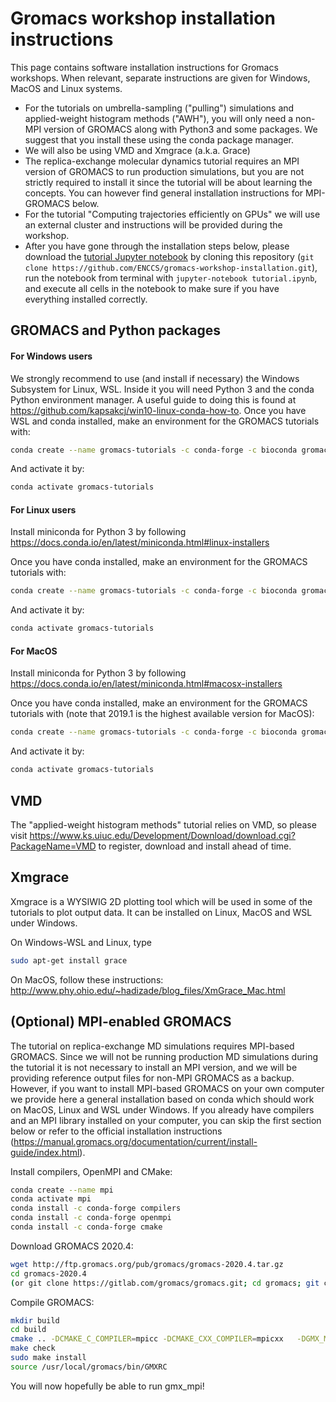 # Gromacs workshop installation instructions

This page contains software installation instructions for Gromacs workshops. When relevant, separate instructions are given for Windows, MacOS and Linux systems.

- For the tutorials on umbrella-sampling ("pulling") simulations and applied-weight histogram methods ("AWH"), you will only need a non-MPI version of GROMACS along with Python3 and some packages. We suggest that you install these using the conda package manager. 
- We will also be using VMD and Xmgrace (a.k.a. Grace)
- The replica-exchange molecular dynamics tutorial requires an MPI version of GROMACS to run production simulations, but you are not strictly required to install it since the tutorial will be about learning the concepts. You can however find general installation instructions for MPI-GROMACS below. 
- For the tutorial "Computing trajectories efficiently on GPUs" we will use an external cluster and instructions will be provided during the workshop.
- After you have gone through the installation steps below, please download the [tutorial Jupyter notebook](tutorial.ipynb) by cloning this repository (`git clone https://github.com/ENCCS/gromacs-workshop-installation.git`), run the notebook from terminal with `jupyter-notebook tutorial.ipynb`, and execute all cells in the notebook to make sure if you have everything installed correctly.


## GROMACS and Python packages

#### For Windows users

We strongly recommend to use (and install if necessary) the Windows Subsystem for Linux, WSL. Inside it you will need Python 3 and the conda Python environment manager. A useful guide to doing this is found at https://github.com/kapsakcj/win10-linux-conda-how-to. Once you have WSL and conda installed, make an environment for the GROMACS tutorials with:

```bash
conda create --name gromacs-tutorials -c conda-forge -c bioconda gromacs=2020.4 matplotlib nglview notebook numpy requests pandas seaborn
```

And activate it by:

```bash
conda activate gromacs-tutorials
```

#### For Linux users

Install miniconda for Python 3 by following 
https://docs.conda.io/en/latest/miniconda.html#linux-installers 

Once you have conda installed, make an environment for the GROMACS tutorials with:

```bash
conda create --name gromacs-tutorials -c conda-forge -c bioconda gromacs=2020.4 matplotlib nglview notebook numpy requests pandas seaborn
```

And activate it by:

```bash
conda activate gromacs-tutorials
```

#### For MacOS

Install miniconda for Python 3 by following https://docs.conda.io/en/latest/miniconda.html#macosx-installers 

Once you have conda installed, make an environment for the GROMACS tutorials with (note that 2019.1 is the highest available version for MacOS):

```bash
conda create --name gromacs-tutorials -c conda-forge -c bioconda gromacs=2019.1 matplotlib nglview notebook numpy requests pandas seaborn
```

And activate it by:

```bash
conda activate gromacs-tutorials
```

## VMD

The "applied-weight histogram methods" tutorial relies on VMD, so please visit
https://www.ks.uiuc.edu/Development/Download/download.cgi?PackageName=VMD to register, download and install ahead of time.

## Xmgrace

Xmgrace is a WYSIWIG 2D plotting tool which will be used in some of the tutorials to plot output data. It can be installed on Linux, MacOS and WSL under Windows.

On Windows-WSL and Linux, type 

```bash
sudo apt-get install grace
```

On MacOS, follow these instructions: http://www.phy.ohio.edu/~hadizade/blog_files/XmGrace_Mac.html

## (Optional) MPI-enabled GROMACS

The tutorial on replica-exchange MD simulations requires MPI-based GROMACS. Since we will not be running production MD simulations during the tutorial it is not necessary to install an MPI version, and we will be providing reference output files for non-MPI GROMACS as a backup. 
However, if you want to install MPI-based GROMACS on your own computer we provide here a general installation based on conda which should work on MacOS, Linux and WSL under Windows. If you already have compilers and an MPI library installed on your computer, you can skip the first section below or refer to the official installation instructions (https://manual.gromacs.org/documentation/current/install-guide/index.html). 

Install compilers, OpenMPI and CMake:

```bash
conda create --name mpi
conda activate mpi
conda install -c conda-forge compilers
conda install -c conda-forge openmpi
conda install -c conda-forge cmake
```

Download GROMACS 2020.4:

```bash
wget http://ftp.gromacs.org/pub/gromacs/gromacs-2020.4.tar.gz 
cd gromacs-2020.4
(or git clone https://gitlab.com/gromacs/gromacs.git; cd gromacs; git checkout v2020.4)
```

Compile GROMACS:

```bash
mkdir build
cd build
cmake .. -DCMAKE_C_COMPILER=mpicc -DCMAKE_CXX_COMPILER=mpicxx   -DGMX_MPI=ON -DGMX_DOUBLE=OFF  -DGMX_BUILD_OWN_FFTW=ON -DREGRESSIONTEST_DOWNLOAD=ON
make check
sudo make install
source /usr/local/gromacs/bin/GMXRC
```

You will now hopefully be able to run gmx_mpi!

